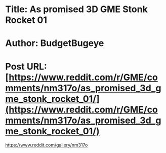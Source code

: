 # Title: As promised 3D GME Stonk Rocket 01
# Author: BudgetBugeye
# Post URL: [https://www.reddit.com/r/GME/comments/nm317o/as_promised_3d_gme_stonk_rocket_01/](https://www.reddit.com/r/GME/comments/nm317o/as_promised_3d_gme_stonk_rocket_01/)


https://www.reddit.com/gallery/nm317o